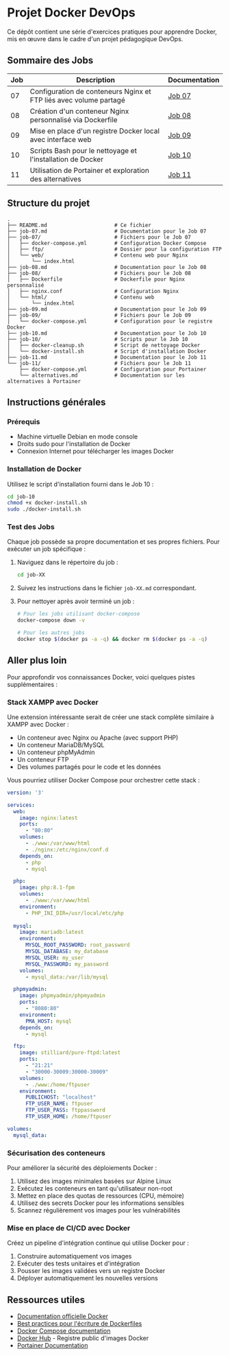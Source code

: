 # Projet Docker DevOps

Ce dépôt contient une série d'exercices pratiques pour apprendre Docker, mis en œuvre dans le cadre d'un projet pédagogique DevOps.

## Sommaire des Jobs

| Job | Description | Documentation |
|-----|-------------|---------------|
| 07 | Configuration de conteneurs Nginx et FTP liés avec volume partagé | [Job 07](./job-07.md) |
| 08 | Création d'un conteneur Nginx personnalisé via Dockerfile | [Job 08](./job-08.md) |
| 09 | Mise en place d'un registre Docker local avec interface web | [Job 09](./job-09.md) |
| 10 | Scripts Bash pour le nettoyage et l'installation de Docker | [Job 10](./job-10.md) |
| 11 | Utilisation de Portainer et exploration des alternatives | [Job 11](./job-11.md) |

## Structure du projet

```
.
├── README.md                      # Ce fichier
├── job-07.md                      # Documentation pour le Job 07
├── job-07/                        # Fichiers pour le Job 07
│   ├── docker-compose.yml         # Configuration Docker Compose
│   ├── ftp/                       # Dossier pour la configuration FTP
│   └── web/                       # Contenu web pour Nginx
│       └── index.html
├── job-08.md                      # Documentation pour le Job 08
├── job-08/                        # Fichiers pour le Job 08
│   ├── Dockerfile                 # Dockerfile pour Nginx personnalisé
│   ├── nginx.conf                 # Configuration Nginx
│   └── html/                      # Contenu web
│       └── index.html
├── job-09.md                      # Documentation pour le Job 09
├── job-09/                        # Fichiers pour le Job 09
│   └── docker-compose.yml         # Configuration pour le registre Docker
├── job-10.md                      # Documentation pour le Job 10
├── job-10/                        # Scripts pour le Job 10
│   ├── docker-cleanup.sh          # Script de nettoyage Docker
│   └── docker-install.sh          # Script d'installation Docker
├── job-11.md                      # Documentation pour le Job 11
└── job-11/                        # Fichiers pour le Job 11
    ├── docker-compose.yml         # Configuration pour Portainer
    └── alternatives.md            # Documentation sur les alternatives à Portainer
```

## Instructions générales

### Prérequis

- Machine virtuelle Debian en mode console
- Droits sudo pour l'installation de Docker
- Connexion Internet pour télécharger les images Docker

### Installation de Docker

Utilisez le script d'installation fourni dans le Job 10 :

```bash
cd job-10
chmod +x docker-install.sh
sudo ./docker-install.sh
```

### Test des Jobs

Chaque job possède sa propre documentation et ses propres fichiers. Pour exécuter un job spécifique :

1. Naviguez dans le répertoire du job :
   ```bash
   cd job-XX
   ```

2. Suivez les instructions dans le fichier `job-XX.md` correspondant.

3. Pour nettoyer après avoir terminé un job :
   ```bash
   # Pour les jobs utilisant docker-compose
   docker-compose down -v
   
   # Pour les autres jobs
   docker stop $(docker ps -a -q) && docker rm $(docker ps -a -q)
   ```

## Aller plus loin

Pour approfondir vos connaissances Docker, voici quelques pistes supplémentaires :

### Stack XAMPP avec Docker

Une extension intéressante serait de créer une stack complète similaire à XAMPP avec Docker :

- Un conteneur avec Nginx ou Apache (avec support PHP)
- Un conteneur MariaDB/MySQL 
- Un conteneur phpMyAdmin
- Un conteneur FTP
- Des volumes partagés pour le code et les données

Vous pourriez utiliser Docker Compose pour orchestrer cette stack :

```yaml
version: '3'

services:
  web:
    image: nginx:latest
    ports:
      - "80:80"
    volumes:
      - ./www:/var/www/html
      - ./nginx:/etc/nginx/conf.d
    depends_on:
      - php
      - mysql

  php:
    image: php:8.1-fpm
    volumes:
      - ./www:/var/www/html
    environment:
      - PHP_INI_DIR=/usr/local/etc/php
      
  mysql:
    image: mariadb:latest
    environment:
      MYSQL_ROOT_PASSWORD: root_password
      MYSQL_DATABASE: my_database
      MYSQL_USER: my_user
      MYSQL_PASSWORD: my_password
    volumes:
      - mysql_data:/var/lib/mysql

  phpmyadmin:
    image: phpmyadmin/phpmyadmin
    ports:
      - "8080:80"
    environment:
      PMA_HOST: mysql
    depends_on:
      - mysql

  ftp:
    image: stilliard/pure-ftpd:latest
    ports:
      - "21:21"
      - "30000-30009:30000-30009"
    volumes:
      - ./www:/home/ftpuser
    environment:
      PUBLICHOST: "localhost"
      FTP_USER_NAME: ftpuser
      FTP_USER_PASS: ftppassword
      FTP_USER_HOME: /home/ftpuser

volumes:
  mysql_data:
```

### Sécurisation des conteneurs

Pour améliorer la sécurité des déploiements Docker :

1. Utilisez des images minimales basées sur Alpine Linux
2. Exécutez les conteneurs en tant qu'utilisateur non-root
3. Mettez en place des quotas de ressources (CPU, mémoire)
4. Utilisez des secrets Docker pour les informations sensibles
5. Scannez régulièrement vos images pour les vulnérabilités

### Mise en place de CI/CD avec Docker

Créez un pipeline d'intégration continue qui utilise Docker pour :

1. Construire automatiquement vos images
2. Exécuter des tests unitaires et d'intégration
3. Pousser les images validées vers un registre Docker
4. Déployer automatiquement les nouvelles versions

## Ressources utiles

- [Documentation officielle Docker](https://docs.docker.com/)
- [Best practices pour l'écriture de Dockerfiles](https://docs.docker.com/develop/develop-images/dockerfile_best-practices/)
- [Docker Compose documentation](https://docs.docker.com/compose/)
- [Docker Hub](https://hub.docker.com/) - Registre public d'images Docker
- [Portainer Documentation](https://docs.portainer.io/)